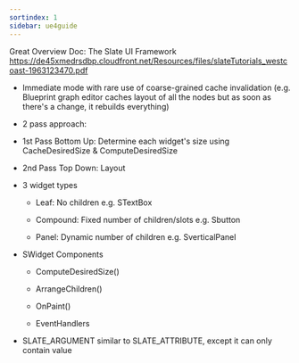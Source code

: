 ```yaml
---
sortindex: 1
sidebar: ue4guide
---
```


Great Overview Doc:
The Slate UI Framework <https://de45xmedrsdbp.cloudfront.net/Resources/files/slateTutorials_westcoast-1963123470.pdf>

- Immediate mode with rare use of coarse-grained cache invalidation (e.g. Blueprint graph editor caches layout of all the nodes but as soon as there's a change, it rebuilds everything)

- 2 pass approach:

- 1st Pass Bottom Up: Determine each widget's size using CacheDesiredSize & ComputeDesiredSize

- 2nd Pass Top Down: Layout

- 3 widget types

  - Leaf: No children e.g. STextBox

  - Compound: Fixed number of children/slots e.g. Sbutton

  - Panel: Dynamic number of children e.g. SverticalPanel

- SWidget Components

  - ComputeDesiredSize()

  - ArrangeChildren()

  - OnPaint()

  - EventHandlers


- SLATE_ARGUMENT similar to SLATE_ATTRIBUTE, except it can only contain value
